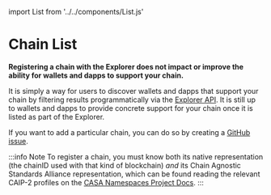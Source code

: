 import List from '../../components/List.js'

# Chain List

**Registering a chain with the Explorer does not impact or improve the ability for wallets and dapps to support your chain.**

It is simply a way for users to discover wallets and dapps that support your chain by filtering results programmatically via the [Explorer API](../../cloud/explorer.md). It is still up to wallets and dapps to provide concrete support for your chain once it is listed as part of the Explorer.

If you want to add a particular chain, you can do so by creating a [GitHub issue](https://github.com/WalletConnect/walletconnect-monorepo/issues/new?assignees=&labels=type%3A+new+chain+request&template=new_chain_to_explorer.md&title=).

:::info Note
To register a chain, you must know both its native representation (the chainID used with that kind of blockchain) _and_ its Chain Agnostic Standards Alliance representation, which can be found reading the relevant CAIP-2 profiles on the [CASA Namespaces Project Docs](https://namespaces.chainagnostic.org/).
:::

<List />
